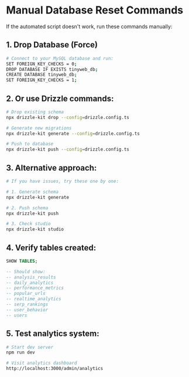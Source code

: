 # Manual Database Reset Commands

If the automated script doesn't work, run these commands manually:

## 1. Drop Database (Force)
```bash
# Connect to your MySQL database and run:
SET FOREIGN_KEY_CHECKS = 0;
DROP DATABASE IF EXISTS tinyweb_db;
CREATE DATABASE tinyweb_db;
SET FOREIGN_KEY_CHECKS = 1;
```

## 2. Or use Drizzle commands:
```bash
# Drop existing schema
npx drizzle-kit drop --config=drizzle.config.ts

# Generate new migrations
npx drizzle-kit generate --config=drizzle.config.ts

# Push to database
npx drizzle-kit push --config=drizzle.config.ts
```

## 3. Alternative approach:
```bash
# If you have issues, try these one by one:

# 1. Generate schema
npx drizzle-kit generate

# 2. Push schema
npx drizzle-kit push

# 3. Check studio
npx drizzle-kit studio
```

## 4. Verify tables created:
```sql
SHOW TABLES;

-- Should show:
-- analysis_results
-- daily_analytics
-- performance_metrics
-- popular_urls
-- realtime_analytics
-- serp_rankings
-- user_behavior
-- users
```

## 5. Test analytics system:
```bash
# Start dev server
npm run dev

# Visit analytics dashboard
http://localhost:3000/admin/analytics
```